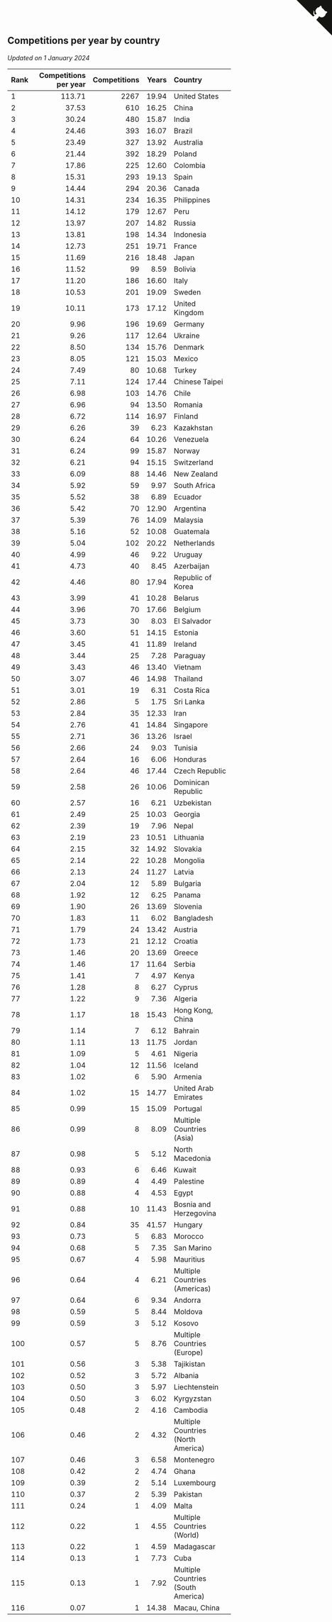 ## Competitions per year by country

*Updated on  1 January 2024*

| Rank | Competitions per year | Competitions | Years | Country |
| :--- | ---: | ---: | ---: | :--- |
| 1 | 113.71 | 2267 | 19.94 | United States |
| 2 | 37.53 | 610 | 16.25 | China |
| 3 | 30.24 | 480 | 15.87 | India |
| 4 | 24.46 | 393 | 16.07 | Brazil |
| 5 | 23.49 | 327 | 13.92 | Australia |
| 6 | 21.44 | 392 | 18.29 | Poland |
| 7 | 17.86 | 225 | 12.60 | Colombia |
| 8 | 15.31 | 293 | 19.13 | Spain |
| 9 | 14.44 | 294 | 20.36 | Canada |
| 10 | 14.31 | 234 | 16.35 | Philippines |
| 11 | 14.12 | 179 | 12.67 | Peru |
| 12 | 13.97 | 207 | 14.82 | Russia |
| 13 | 13.81 | 198 | 14.34 | Indonesia |
| 14 | 12.73 | 251 | 19.71 | France |
| 15 | 11.69 | 216 | 18.48 | Japan |
| 16 | 11.52 | 99 | 8.59 | Bolivia |
| 17 | 11.20 | 186 | 16.60 | Italy |
| 18 | 10.53 | 201 | 19.09 | Sweden |
| 19 | 10.11 | 173 | 17.12 | United Kingdom |
| 20 | 9.96 | 196 | 19.69 | Germany |
| 21 | 9.26 | 117 | 12.64 | Ukraine |
| 22 | 8.50 | 134 | 15.76 | Denmark |
| 23 | 8.05 | 121 | 15.03 | Mexico |
| 24 | 7.49 | 80 | 10.68 | Turkey |
| 25 | 7.11 | 124 | 17.44 | Chinese Taipei |
| 26 | 6.98 | 103 | 14.76 | Chile |
| 27 | 6.96 | 94 | 13.50 | Romania |
| 28 | 6.72 | 114 | 16.97 | Finland |
| 29 | 6.26 | 39 | 6.23 | Kazakhstan |
| 30 | 6.24 | 64 | 10.26 | Venezuela |
| 31 | 6.24 | 99 | 15.87 | Norway |
| 32 | 6.21 | 94 | 15.15 | Switzerland |
| 33 | 6.09 | 88 | 14.46 | New Zealand |
| 34 | 5.92 | 59 | 9.97 | South Africa |
| 35 | 5.52 | 38 | 6.89 | Ecuador |
| 36 | 5.42 | 70 | 12.90 | Argentina |
| 37 | 5.39 | 76 | 14.09 | Malaysia |
| 38 | 5.16 | 52 | 10.08 | Guatemala |
| 39 | 5.04 | 102 | 20.22 | Netherlands |
| 40 | 4.99 | 46 | 9.22 | Uruguay |
| 41 | 4.73 | 40 | 8.45 | Azerbaijan |
| 42 | 4.46 | 80 | 17.94 | Republic of Korea |
| 43 | 3.99 | 41 | 10.28 | Belarus |
| 44 | 3.96 | 70 | 17.66 | Belgium |
| 45 | 3.73 | 30 | 8.03 | El Salvador |
| 46 | 3.60 | 51 | 14.15 | Estonia |
| 47 | 3.45 | 41 | 11.89 | Ireland |
| 48 | 3.44 | 25 | 7.28 | Paraguay |
| 49 | 3.43 | 46 | 13.40 | Vietnam |
| 50 | 3.07 | 46 | 14.98 | Thailand |
| 51 | 3.01 | 19 | 6.31 | Costa Rica |
| 52 | 2.86 | 5 | 1.75 | Sri Lanka |
| 53 | 2.84 | 35 | 12.33 | Iran |
| 54 | 2.76 | 41 | 14.84 | Singapore |
| 55 | 2.71 | 36 | 13.26 | Israel |
| 56 | 2.66 | 24 | 9.03 | Tunisia |
| 57 | 2.64 | 16 | 6.06 | Honduras |
| 58 | 2.64 | 46 | 17.44 | Czech Republic |
| 59 | 2.58 | 26 | 10.06 | Dominican Republic |
| 60 | 2.57 | 16 | 6.21 | Uzbekistan |
| 61 | 2.49 | 25 | 10.03 | Georgia |
| 62 | 2.39 | 19 | 7.96 | Nepal |
| 63 | 2.19 | 23 | 10.51 | Lithuania |
| 64 | 2.15 | 32 | 14.92 | Slovakia |
| 65 | 2.14 | 22 | 10.28 | Mongolia |
| 66 | 2.13 | 24 | 11.27 | Latvia |
| 67 | 2.04 | 12 | 5.89 | Bulgaria |
| 68 | 1.92 | 12 | 6.25 | Panama |
| 69 | 1.90 | 26 | 13.69 | Slovenia |
| 70 | 1.83 | 11 | 6.02 | Bangladesh |
| 71 | 1.79 | 24 | 13.42 | Austria |
| 72 | 1.73 | 21 | 12.12 | Croatia |
| 73 | 1.46 | 20 | 13.69 | Greece |
| 74 | 1.46 | 17 | 11.64 | Serbia |
| 75 | 1.41 | 7 | 4.97 | Kenya |
| 76 | 1.28 | 8 | 6.27 | Cyprus |
| 77 | 1.22 | 9 | 7.36 | Algeria |
| 78 | 1.17 | 18 | 15.43 | Hong Kong, China |
| 79 | 1.14 | 7 | 6.12 | Bahrain |
| 80 | 1.11 | 13 | 11.75 | Jordan |
| 81 | 1.09 | 5 | 4.61 | Nigeria |
| 82 | 1.04 | 12 | 11.56 | Iceland |
| 83 | 1.02 | 6 | 5.90 | Armenia |
| 84 | 1.02 | 15 | 14.77 | United Arab Emirates |
| 85 | 0.99 | 15 | 15.09 | Portugal |
| 86 | 0.99 | 8 | 8.09 | Multiple Countries (Asia) |
| 87 | 0.98 | 5 | 5.12 | North Macedonia |
| 88 | 0.93 | 6 | 6.46 | Kuwait |
| 89 | 0.89 | 4 | 4.49 | Palestine |
| 90 | 0.88 | 4 | 4.53 | Egypt |
| 91 | 0.88 | 10 | 11.43 | Bosnia and Herzegovina |
| 92 | 0.84 | 35 | 41.57 | Hungary |
| 93 | 0.73 | 5 | 6.83 | Morocco |
| 94 | 0.68 | 5 | 7.35 | San Marino |
| 95 | 0.67 | 4 | 5.98 | Mauritius |
| 96 | 0.64 | 4 | 6.21 | Multiple Countries (Americas) |
| 97 | 0.64 | 6 | 9.34 | Andorra |
| 98 | 0.59 | 5 | 8.44 | Moldova |
| 99 | 0.59 | 3 | 5.12 | Kosovo |
| 100 | 0.57 | 5 | 8.76 | Multiple Countries (Europe) |
| 101 | 0.56 | 3 | 5.38 | Tajikistan |
| 102 | 0.52 | 3 | 5.72 | Albania |
| 103 | 0.50 | 3 | 5.97 | Liechtenstein |
| 104 | 0.50 | 3 | 6.02 | Kyrgyzstan |
| 105 | 0.48 | 2 | 4.16 | Cambodia |
| 106 | 0.46 | 2 | 4.32 | Multiple Countries (North America) |
| 107 | 0.46 | 3 | 6.58 | Montenegro |
| 108 | 0.42 | 2 | 4.74 | Ghana |
| 109 | 0.39 | 2 | 5.14 | Luxembourg |
| 110 | 0.37 | 2 | 5.39 | Pakistan |
| 111 | 0.24 | 1 | 4.09 | Malta |
| 112 | 0.22 | 1 | 4.55 | Multiple Countries (World) |
| 113 | 0.22 | 1 | 4.59 | Madagascar |
| 114 | 0.13 | 1 | 7.73 | Cuba |
| 115 | 0.13 | 1 | 7.92 | Multiple Countries (South America) |
| 116 | 0.07 | 1 | 14.38 | Macau, China |


<a href="https://github.com/JustinTimeCuber/wca_statistics" class="github-corner" aria-label="View source on Github"><svg width="80" height="80" viewBox="0 0 250 250" style="fill:#151513; color:#fff; position: absolute; top: 0; border: 0; right: 0;" aria-hidden="true"><path d="M0,0 L115,115 L130,115 L142,142 L250,250 L250,0 Z"></path><path d="M128.3,109.0 C113.8,99.7 119.0,89.6 119.0,89.6 C122.0,82.7 120.5,78.6 120.5,78.6 C119.2,72.0 123.4,76.3 123.4,76.3 C127.3,80.9 125.5,87.3 125.5,87.3 C122.9,97.6 130.6,101.9 134.4,103.2" fill="currentColor" style="transform-origin: 130px 106px;" class="octo-arm"></path><path d="M115.0,115.0 C114.9,115.1 118.7,116.5 119.8,115.4 L133.7,101.6 C136.9,99.2 139.9,98.4 142.2,98.6 C133.8,88.0 127.5,74.4 143.8,58.0 C148.5,53.4 154.0,51.2 159.7,51.0 C160.3,49.4 163.2,43.6 171.4,40.1 C171.4,40.1 176.1,42.5 178.8,56.2 C183.1,58.6 187.2,61.8 190.9,65.4 C194.5,69.0 197.7,73.2 200.1,77.6 C213.8,80.2 216.3,84.9 216.3,84.9 C212.7,93.1 206.9,96.0 205.4,96.6 C205.1,102.4 203.0,107.8 198.3,112.5 C181.9,128.9 168.3,122.5 157.7,114.1 C157.9,116.9 156.7,120.9 152.7,124.9 L141.0,136.5 C139.8,137.7 141.6,141.9 141.8,141.8 Z" fill="currentColor" class="octo-body"></path></svg></a><style>.github-corner:hover .octo-arm{animation:octocat-wave 560ms ease-in-out}@keyframes octocat-wave{0%,100%{transform:rotate(0)}20%,60%{transform:rotate(-25deg)}40%,80%{transform:rotate(10deg)}}@media (max-width:500px){.github-corner:hover .octo-arm{animation:none}.github-corner .octo-arm{animation:octocat-wave 560ms ease-in-out}}</style>
